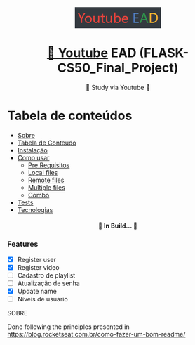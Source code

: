 <div style="display:flex;justify-content:center;margin-bottom:10px">
    <img src="static/logo.PNG" alt="Logo">
</div>

<h1 align="center">
    <a href="https://www.youtube.com/">🔗 Youtube</a> EAD (FLASK-CS50_Final_Project)</a>
</h1>
<p align="center">🚀 Study via Youtube 🚀</p>

Tabela de conteúdos
=================
   * [Sobre](#Sobre)
   * [Tabela de Conteudo](#tabela-de-conteudo)
   * [Instalação](#instalacao)
   * [Como usar](#como-usar)
      * [Pre Requisitos](#pre-requisitos)
      * [Local files](#local-files)
      * [Remote files](#remote-files)
      * [Multiple files](#multiple-files)
      * [Combo](#combo)
   * [Tests](#testes)
   * [Tecnologias](#tecnologias)
  
<h4 align="center"> 
	🚧 In Build...  🚧
</h4>

### Features

- [x] Register user
- [x] Register video
- [ ] Cadastro de playlist
- [ ] Atualização de senha
- [x] Update name
- [ ] Níveis de usuario

<div id="Sobre">    
    SOBRE
</div>

Done following the principles presented in https://blog.rocketseat.com.br/como-fazer-um-bom-readme/